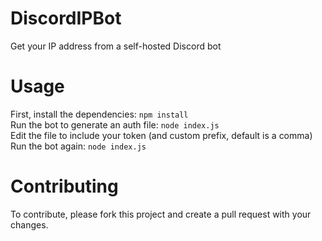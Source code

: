 # DiscordIPBot
Get your IP address from a self-hosted Discord bot

# Usage

First, install the dependencies: `npm install`\
Run the bot to generate an auth file: `node index.js`\
Edit the file to include your token (and custom prefix, default is a comma)\
Run the bot again: `node index.js`

# Contributing

To contribute, please fork this project and create a pull request with your changes.
